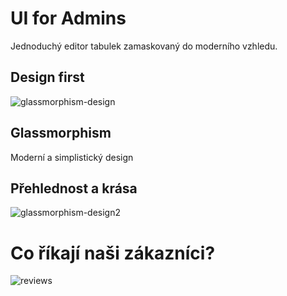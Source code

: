 # UI for Admins
Jednoduchý editor tabulek zamaskovaný do moderního vzhledu.
## Design first
![glassmorphism-design](https://i.imgur.com/yoHKqTq.png)
## Glassmorphism
Moderní a simplistický design
## Přehlednost a krása
![glassmorphism-design2](https://i.imgur.com/39shfZ5.png)
# Co říkají naši zákazníci?
![reviews](https://i.imgur.com/4HWMVrQ.png)
